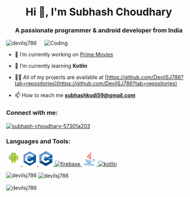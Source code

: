 <h1 align="center">Hi 👋, I'm Subhash Choudhary</h1>
<h3 align="center">A passionate programmer & android developer from India</h3>
<img align="right" alt="Coding" width="400" src="https://cdn.dribbble.com/users/1162077/screenshots/3848914/programmer.gif">

<p align="left"> <img src="https://komarev.com/ghpvc/?username=devilsj786&label=Profile%20views&color=0e75b6&style=flat" alt="devilsj786" /> </p>

- 🔭 I’m currently working on [Prime Movies](https://github.com/DevilSJ786/PrimeMovies)

- 🌱 I’m currently learning **Kotlin**

- 👨‍💻 All of my projects are available at [https://github.com/DevilSJ786?tab=repositories](https://github.com/DevilSJ786?tab=repositories)

- 📫 How to reach me **subhashkudi59@gmail.com**

<h3 align="left">Connect with me:</h3>
<p align="left">
<a href="https://linkedin.com/in/subhash-choudhary-57301a203" target="blank"><img align="center" src="https://raw.githubusercontent.com/rahuldkjain/github-profile-readme-generator/master/src/images/icons/Social/linked-in-alt.svg" alt="subhash-choudhary-57301a203" height="30" width="40" /></a>
</p>

<h3 align="left">Languages and Tools:</h3>
<p align="left"> <a href="https://developer.android.com" target="_blank" rel="noreferrer"> <img src="https://raw.githubusercontent.com/devicons/devicon/master/icons/android/android-original-wordmark.svg" alt="android" width="40" height="40"/> </a> <a href="https://www.cprogramming.com/" target="_blank" rel="noreferrer"> <img src="https://raw.githubusercontent.com/devicons/devicon/master/icons/c/c-original.svg" alt="c" width="40" height="40"/> </a> <a href="https://www.w3schools.com/cpp/" target="_blank" rel="noreferrer"> <img src="https://raw.githubusercontent.com/devicons/devicon/master/icons/cplusplus/cplusplus-original.svg" alt="cplusplus" width="40" height="40"/> </a> <a href="https://firebase.google.com/" target="_blank" rel="noreferrer"> <img src="https://www.vectorlogo.zone/logos/firebase/firebase-icon.svg" alt="firebase" width="40" height="40"/> </a> <a href="https://www.java.com" target="_blank" rel="noreferrer"> <img src="https://raw.githubusercontent.com/devicons/devicon/master/icons/java/java-original.svg" alt="java" width="40" height="40"/> </a> <a href="https://kotlinlang.org" target="_blank" rel="noreferrer"> <img src="https://www.vectorlogo.zone/logos/kotlinlang/kotlinlang-icon.svg" alt="kotlin" width="40" height="40"/> </a> </p>

<p><img align="left" src="https://github-readme-stats.vercel.app/api/top-langs?username=devilsj786&show_icons=true&locale=en&layout=compact" alt="devilsj786" /></p>

<p>&nbsp;<img align="center" src="https://github-readme-stats.vercel.app/api?username=devilsj786&show_icons=true&locale=en" alt="devilsj786" /></p>

<p><img align="center" src="https://github-readme-streak-stats.herokuapp.com/?user=devilsj786&" alt="devilsj786" /></p>
